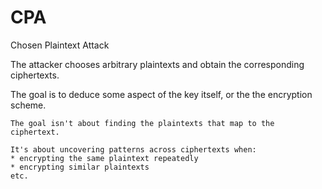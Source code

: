 # CPA

Chosen Plaintext Attack

The attacker chooses arbitrary plaintexts and obtain the corresponding ciphertexts. 

The goal is to deduce some aspect of the key itself, or the the encryption scheme.

~~~admonish question title="Wouldn't there only be 1 plaintext that can result in the ciphertext?"
The goal isn't about finding the plaintexts that map to the ciphertext.

It's about uncovering patterns across ciphertexts when:
* encrypting the same plaintext repeatedly
* encrypting similar plaintexts
etc.
~~~
